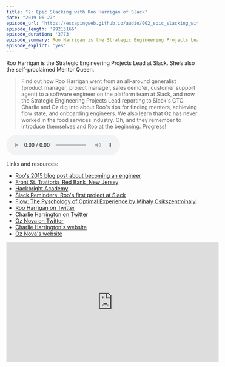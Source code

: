 ```yaml
---
title: "2: Epic Slacking with Roo Harrigan of Slack"
date: "2019-06-27"
episode_url: 'https://escapingweb.github.io/audio/002_epic_slacking_with_roo_harrigan_of_slack.mp3'
episode_length: '99215166'
episode_duration: '3773'
episode_summary: Roo Harrigan is the Strategic Engineering Projects Lead at Slack. She’s also the self-proclaimed Mentor Queen.
episode_explict: 'yes'
---
```


Roo Harrigan is the Strategic Engineering Projects Lead at Slack. She’s also the self-proclaimed Mentor Queen.

> Find out how Roo Harrigan went from an all-around generalist (product manager, project manager, sales demo'er, customer support agent) to a software engineer on the platform team at Slack, and now the Strategic Engineering Projects Lead reporting to Slack's CTO. Charlie and Oz dig into about Roo's tips for finding mentors, achieving flow state, and onboarding engineers. We also learn that Oz has never worked in the food services industry. Oh, and they remember to introduce themselves and Roo at the beginning. Progress!

<audio controls="controls">
  <source type="audio/mp3" src="https://escapingweb.github.io/audio/002_epic_slacking_with_roo_harrigan_of_slack.mp3"></source>
</audio>

Links and resources:

* [Roo's 2015 blog post about becoming an engineer](https://medium.com/hackbright-capstone/day-29-30-and-beyond-reflections-on-the-first-thing-i-made-2f9e2660a04a)
* [Front St. Trattoria, Red Bank, New Jersey](http://frontsttrattoria.com/)
* [Hackbright Academy](https://hackbrightacademy.com)
* [Slack Reminders: Roo's first project at Slack](https://get.slack.help/hc/en-us/articles/208423427-Set-a-reminder)
* [Flow: The Pyschology of Optimal Experience by Mihaly Csikszentmihalyi](https://www.amazon.com/Flow-Psychology-Experience-Perennial-Classics/dp/0061339202)
* [Roo Harrigan on Twitter](https://twitter.com/roo_harrigan)
* [Charlie Harrington on Twitter](https://twitter.com/whatrocks)
* [Oz Nova on Twitter](https://twitter.com/oznova_)
* [Charlie Harrington's website](https://charlieharrington.com)
* [Oz Nova's website](https://ozwrites.com)

<iframe width="560" height="315" src="https://www.youtube.com/embed/0LTh3BF9jJI?si=6cWiJFwDuFBif8uL" title="YouTube video player" frameborder="0" allow="accelerometer; autoplay; clipboard-write; encrypted-media; gyroscope; picture-in-picture; web-share" allowfullscreen></iframe>